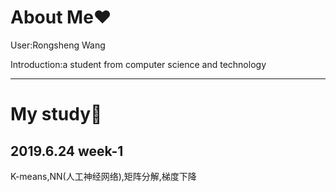 # About Me:heart:
 User:Rongsheng Wang
 
 Introduction:a student from computer science and technology
 
---------------------------------------------------------------------------------------------------------------------------------------

# My study:open_file_folder:

## 2019.6.24  week-1
K-means,NN(人工神经网络),矩阵分解,梯度下降
